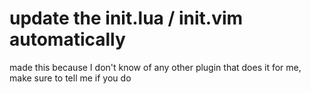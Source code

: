 # update the init.lua / init.vim automatically  

made this because I don't know of any other plugin that does it for me, make sure to tell me if you do
